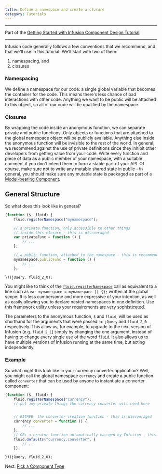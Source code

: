 ```yaml
---
title: Define a namespace and create a closure
category: Tutorials
---
```


---
Part of the [Getting Started with Infusion Component Design Tutorial](GettingStartedWithInfusion.md)

---

Infusion code generally follows a few conventions that we recommend, and that we'll use in this tutorial. We'll start
with two of them:

1. namespacing, and
2. closures

### Namespacing

We define a namespace for our code: a single global variable that becomes the container for the code. This means there's
less chance of bad interactions with other code: Anything we want to be public will be attached to this object, so all
of our code will be qualified by the namespace.

### Closures

By wrapping the code inside an anonymous function, we can separate private and public functions. Only objects or
functions that are attached to the global namespace object will be publicly available. Anything else inside the
anonymous function will be invisible to the rest of the world. In general, we recommend against the use of private
definitions since they inhibit other developers from getting value from your code. Write every function and piece of
data as a public member of your namespace, with a suitable comment if you don't intend them to form a stable part of
your API. Of course, make sure not to write any mutable shared state in public - in general, you should make sure any
mutable state is packaged as part of a [Model-bearing Component](ModelComponents.md).

## General Structure

So what does this look like in general?

```javascript
(function ($, fluid) {
    fluid.registerNamespace("mynamespace");

    // a private function, only accessible to other things
    // inside this closure - this is discouraged
    var privateFunc = function () {
        // ...
    };

    // a public function, attached to the namespace - this is recommended
    mynamespace.publicFunc = function () {
        // ...
    };

})(jQuery, fluid_2_0);
```

You might like to think of the
[`fluid.registerNamespace`](https://github.com/fluid-project/infusion/blob/infusion-1.5/src/framework/core/js/Fluid.js#L957-L966)
call as equivalent to a line such as `var mynamespace = mynamespace || {};` written at the global scope. It is less
cumbersome and more expressive of your intention, as well as easily allowing you to declare nested namespaces in one
definition. Use this framework utility unless your requirements are very sophisticated.

The parameters to the anonymous function, `$` and `fluid`, will be used as shorthand for the arguments that were passed
in: `jQuery` and `fluid_2_0` respectively. This allow us, for example, to upgrade to the next version of Infusion (e.g.
`fluid_2_1`) simply by changing the one argument, instead of having to change every single use of the word `fluid`. It
also allows us to have multiple versions of Infusion running at the same time, but acting independently.

### Example

So what might this look like in your currency converter application? Well, you might call the global namespace
`currency` and create a public function called `converter` that can be used by anyone to instantiate a converter
component:

```javascript
(function ($, fluid) {
    fluid.registerNamespace("currency");
    // put any private things the currency converter will need here


    // EITHER: the converter creation function - this is discouraged
    currency.converter = function () {
        // ...
    };
    // OR: a creator function automatically managed by Infusion - this is recommended
    fluid.defaults("currency.converter", {
        // ...
    });

})(jQuery, fluid_2_0);
```

Next: [Pick a Component Type](PickAComponentType.md)
